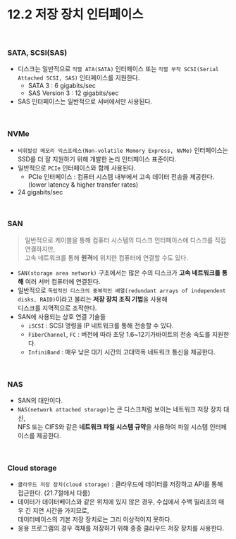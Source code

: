 # 12.2 저장 장치 인터페이스

<br/>

### SATA, SCSI(SAS)

- 디스크는 일반적으로 `직렬 ATA(SATA)` 인터페이스 또는 `직렬 부착 SCSI(Serial Attached SCSI, SAS)` 인터페이스를 지원한다.
    - SATA 3 : 6 gigabits/sec
    - SAS Version 3 : 12 gigabits/sec
- SAS 인터페이스는 일반적으로 서버에서만 사용된다.

<br/>

### NVMe

- `비휘발성 메모리 익스프레스(Non-volatile Memory Express, NVMe)` 인터페이스는 SSD를 더 잘 지원하기 위해 개발한 논리 인터페이스 표준이다.
- 일반적으로 `PCIe` 인터페이스와 함께 사용된다.
    - PCIe 인터페이스 : 컴퓨터 시스템 내부에서 고속 데이터 전송을 제공한다. (lower latency & higher transfer rates)
- 24 gigabits/sec

<br/>

### SAN

> 일반적으로 케이블을 통해 컴퓨터 시스템의 디스크 인터페이스에 디스크를 직접 연결하지만,  
> 고속 네트워크를 통해 **원격**에 위치한 컴퓨터에 연결할 수도 있다.

- `SAN(storage area network)` 구조에서는 많은 수의 디스크가 **고속 네트워크를 통해** 여러 서버 컴퓨터에 연결된다.
- 일반적으로 `독립적인 디스크의 중복적인 배열(redundant arrays of independent disks, RAID)`이라고 불리는 **저장 장치 조직 기법**을 사용해  
  디스크를 지역적으로 조작한다.
- SAN에 사용되는 상호 연결 기술들
    - `iSCSI` : SCSI 명령을 IP 네트워크를 통해 전송할 수 있다.
    - `FiberChannel`, `FC` : 버전에 따라 초당 1.6~12기가바이트의 전송 속도를 지원한다.
    - `InfiniBand` : 매우 낮은 대기 시간의 고대역폭 네트워크 통신을 제공한다.

<br/>

### NAS

- SAN의 대안이다.
- `NAS(network attached storage)`는 큰 디스크처럼 보이는 네트워크 저장 장치 대신,  
  NFS 또는 CIFS와 같은 **네트워크 파일 시스템 규약**을 사용하여 파일 시스템 인터페이스를 제공한다.

<br/>

### Cloud storage

- `클라우드 저장 장치(cloud storage)` : 클라우드에 데이터를 저장하고 API를 통해 접근한다. (21.7절에서 다룸)
- 데이터가 데이터베이스와 같은 위치에 있지 않은 경우, 수십에서 수백 밀리초의 매우 긴 지연 시간을 가지므로,  
  데이터베이스의 기본 저장 장치로는 그리 이상적이지 못하다.
- 응용 프로그램의 경우 객체를 저장하기 위해 종종 클라우드 저장 장치를 사용한다.
